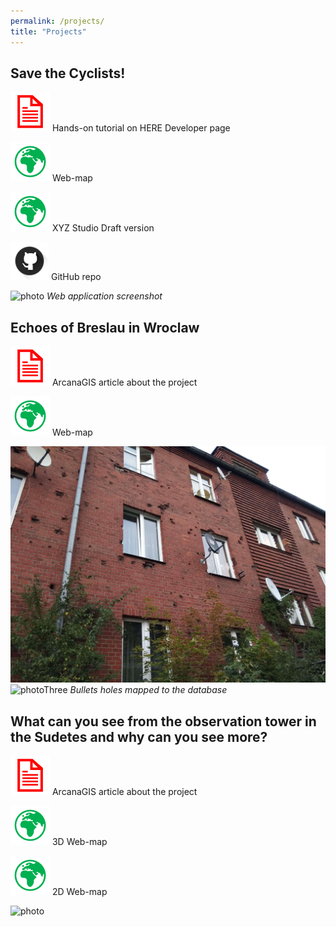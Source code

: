 ```yaml
---
permalink: /projects/
title: "Projects"
---
```

## Save the Cyclists!


[![publication](/icons/documentIconRed.png)](https://developer.here.com/blog/helping-cyclists-stay-safe-here-studio?_lrsc=13d8722c-a051-46a5-ba3f-cc20e5148d03&cid=other-Elevate-FD-0-HERE-&utm_source=Elevate&utm_medium=social&utm_campaign=Online_CommsShare_2020) Hands-on tutorial on HERE Developer page

[![Globe](/icons/mapIconGreen.png)](https://oloocki.github.io/) Web-map

[![Globe](/icons/mapIconGreen.png)](https://xyz.here.com/viewer/?project_id=2bda1f87-2b85-4513-8499-f8847325e8f8) XYZ Studio Draft version

[![GitHubrepo](/icons/gitHubIcon.png)](https://github.com/OloOcki/oloocki.github.io) GitHub repo


![photo](https://cdn2.hubspot.net/hubfs/2174253/Screen%20Shot%202020-02-04%20at%201.55.18%20PM.png)
*Web application screenshot*

## Echoes of Breslau in Wroclaw

[![publication](/icons/documentIconRed.png)](https://www.arcanagis.pl/echa-breslau-we-wroclawiu/) ArcanaGIS article about the project

[![GitHub](/icons/mapIconGreen.png)](http://pwr.maps.arcgis.com/apps/webappviewer/index.html?id=82438860f59a4f6694e3d2524f08848d) Web-map


![photoTwo](/projects/images/echoesOFBreslauInWroclaw.jpg)    ![photoThree](https://www.arcanagis.pl/wp-content/uploads/2018/10/Rys.-2..jpg)
*Bullets holes mapped to the database*

## What can you see from the observation tower in the Sudetes and why can you see more?

[![publication](/icons/documentIconRed.png)](https://www.arcanagis.pl/co-widac-z-wiezy-widokowej-w-sudetach-i-dlaczego-mozna-zobaczyc-wiecej/) ArcanaGIS article about the project

[![Globe](/icons/mapIconGreen.png)](https://bit.ly/2rWdukh) 3D Web-map

[![Globe](/icons/mapIconGreen.png)](https://bit.ly/2rX4Z8A) 2D Web-map



![photo](https://www.arcanagis.pl/wp-content/uploads/2018/06/Rys.-6.-Wizualizacja-widoczno%C5%9Bci-z-wie%C5%BCy-widokowej-Suszynka-czerwony-blok-%C5%BAr%C3%B3d%C5%82o-w%C5%82asne.jpg)